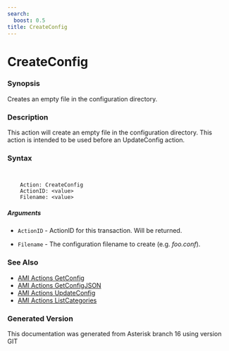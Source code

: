 ```yaml
---
search:
  boost: 0.5
title: CreateConfig
---
```


# CreateConfig

### Synopsis

Creates an empty file in the configuration directory.

### Description

This action will create an empty file in the configuration directory. This action is intended to be used before an UpdateConfig action.<br>


### Syntax


```


    Action: CreateConfig
    ActionID: <value>
    Filename: <value>

```
##### Arguments


* `ActionID` - ActionID for this transaction. Will be returned.<br>

* `Filename` - The configuration filename to create (e.g. *foo.conf*).<br>

### See Also

* [AMI Actions GetConfig](/Asterisk_16_Documentation/API_Documentation/AMI_Actions/GetConfig)
* [AMI Actions GetConfigJSON](/Asterisk_16_Documentation/API_Documentation/AMI_Actions/GetConfigJSON)
* [AMI Actions UpdateConfig](/Asterisk_16_Documentation/API_Documentation/AMI_Actions/UpdateConfig)
* [AMI Actions ListCategories](/Asterisk_16_Documentation/API_Documentation/AMI_Actions/ListCategories)


### Generated Version

This documentation was generated from Asterisk branch 16 using version GIT 